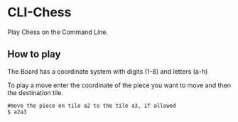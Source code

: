 # CLI-Chess
Play Chess on the Command Line.

## How to play
The Board has a coordinate system with digits (1-8) and letters (a-h)

To play a move enter the coordinate of the piece you want to move and then the destination tile.
```shell
#move the piece on tile a2 to the tile a3, if allowed
$ a2a3
```
